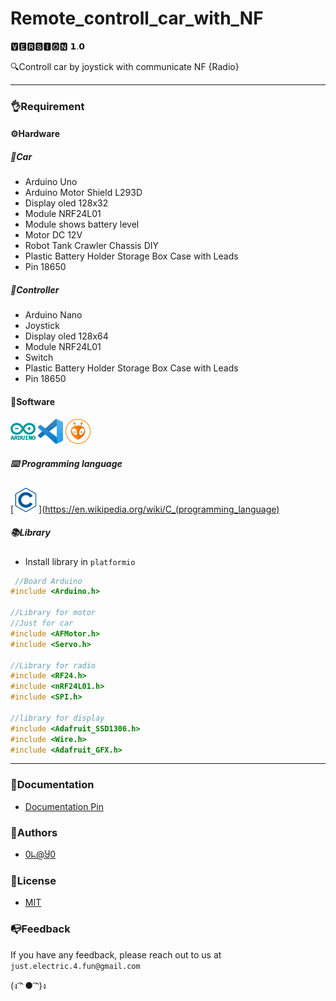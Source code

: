 
# Remote_controll_car_with_NF
🆅🅴🆁🆂🅸🅾🅽 𝟭.𝟬

🔍Controll car by joystick with communicate NF {Radio}

---
### 👌Requirement
####  ⚙️Hardware
##### 🧩Car
- Arduino Uno
- Arduino Motor Shield L293D
- Display oled 128x32
- Module NRF24L01
- Module shows battery level
- Motor DC 12V
- Robot Tank Crawler Chassis DIY
- Plastic Battery Holder Storage Box Case with Leads
- Pin 18650
##### 🧩Controller
- Arduino Nano
- Joystick
- Display oled 128x64
- Module NRF24L01
- Switch
- Plastic Battery Holder Storage Box Case with Leads
- Pin 18650
#### 💾Software

[<img src="https://github.com/ThaiThanhDuy/Write_something_4_fun/blob/main/ICON/iconImage/arduino_logo_icon.png" height="40" width="40px" alt="Arduino"/>](https://www.arduino.cc/) [<img src="https://github.com/ThaiThanhDuy/Write_something_4_fun/blob/main/ICON/iconImage/Visual_Studio_Code_logo_icon.png" height ="40" width="40px" alt="Visual_Studio_Code"/>](https://code.visualstudio.com/) [<img src="https://github.com/ThaiThanhDuy/Write_something_4_fun/blob/main/ICON/iconImage/platformIO_logo_icon.png" height ="40" width="40px" alt="Visual_Studio_Code"/>](https://platformio.org/) 

##### ⌨️ Programming language
[<img src="https://github.com/ThaiThanhDuy/Write_something_4_fun/blob/main/ICON/iconImage/c_logo_icon.png" height ="40" width="40px" alt="Visual_Studio_Code"/>](https://en.wikipedia.org/wiki/C_(programming_language) 

##### 📚Library

- Install library in `platformio`

```C
 //Board Arduino 
#include <Arduino.h>

//Library for motor
//Just for car
#include <AFMotor.h>
#include <Servo.h>

//Library for radio
#include <RF24.h>
#include <nRF24L01.h>
#include <SPI.h>

//library for display
#include <Adafruit_SSD1306.h>
#include <Wire.h>
#include <Adafruit_GFX.h>

```
---
### 📝Documentation 
- [Documentation Pin](./Doc/Pin.docx)


### 🤖Authors 
- [0ᖺ@Ⴘ0](https://github.com/ThaiThanhDuy)

### 🧾License 
- [MIT](./LICENSE)

### 📭Feedback 
If you have any feedback, please reach out to us at `just.electric.4.fun@gmail.com`

(ง ͡ᵔ ● ͡ᵔ)ง
